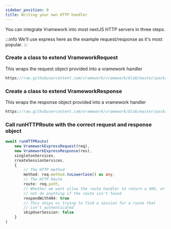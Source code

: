 ```yaml
---
sidebar_position: 0
title: Writing your own HTTP handler
---
```


You can integrate Vramework into most nextJS HTTP servers in three steps.

:::info
We'll use express here as the example request/response as it's most popular.
:::

### Create a class to extend VrameworkRequest

This wraps the request object provided into a vramework handler

```typescript reference title="Vramework Express Request"
https://raw.githubusercontent.com/vramework/vramework/blob/master/packages/servers/express/express-middleware/src/vramework-express-request.ts
```

### Create a class to extend VrameworkResponse

This wraps the response object provided into a vramework handler

```typescript reference title="Vramework Express Response"
https://raw.githubusercontent.com/vramework/vramework/blob/master/packages/servers/express/express-middleware/src/vramework-express-response.ts
```

### Call runHTTPRoute with the correct request and response object

```typescript title="Vramework Middleware"
await runHTTPRoute(
    new VrameworkExpressRequest(req),
    new VrameworkExpressResponse(res),
    singletonServices,
    createSessionServices,
    {
        // The HTTP method
        method: req.method.toLowerCase() as any,
        // The HTTP Route
        route: req.path,
        // Whether we want allow the route handler to return a 404, or 
        // not do anything if the route isn't found
        respondWith404: true
        // This skips us trying to find a session for a route that 
        // isn't authenticated
        skipUserSession: false
    }
)
```
